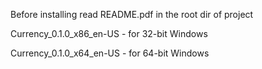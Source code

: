 Before installing read README.pdf in the root dir of project

Currency_0.1.0_x86_en-US - for 32-bit Windows

Currency_0.1.0_x64_en-US - for 64-bit Windows
